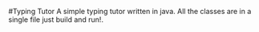 #Typing Tutor
A simple typing tutor written in java. All the classes are in a single file just build and run!.